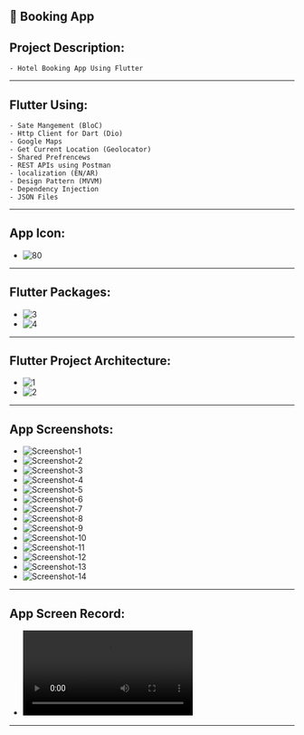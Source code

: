 📱 Booking App 
------------------
Project Description:
-----------------------
    - Hotel Booking App Using Flutter
-----------------------------------------------------------------------------------------------------------------------------
Flutter Using:
---------------
    - Sate Mangement (BloC)
    - Http Client for Dart (Dio)
    - Google Maps
    - Get Current Location (Geolocator)
    - Shared Prefrencews
    - REST APIs using Postman
    - localization (EN/AR)
    - Design Pattern (MVVM)
    - Dependency Injection
    - JSON Files
-----------------------------------------------------------------------------------------------------------------------------
 App Icon:
------------------
   -  ![80](https://user-images.githubusercontent.com/30273995/190913456-49c96cfc-ba3c-4386-a7fd-0752c42f917f.png)
-----------------------------------------------------------------------------------------------------------------------------
Flutter Packages:
-----------------
   -  ![3](https://user-images.githubusercontent.com/30273995/192323192-8efdc602-3552-48fb-b8b8-8ba3352a0ff0.PNG)
   -  ![4](https://user-images.githubusercontent.com/30273995/192319043-0fa31bfc-500f-4aec-82d9-e8e9ceaeffaf.PNG)
-----------------------------------------------------------------------------------------------------------------------------
Flutter Project Architecture:
-----------------------------
   -  ![1](https://user-images.githubusercontent.com/30273995/192319342-c8ab5750-f6c4-4e52-a546-6362d1cd2e72.PNG)
   -  ![2](https://user-images.githubusercontent.com/30273995/192319321-5e52d6f1-8ea0-4e32-b43a-cb2f30b19d34.PNG)
-----------------------------------------------------------------------------------------------------------------------------
App Screenshots:
----------------
  - ![Screenshot-1](https://user-images.githubusercontent.com/30273995/192324044-131126b5-5e63-4c86-95ff-04132ec8e577.jpg)
  - ![Screenshot-2](https://user-images.githubusercontent.com/30273995/192324091-73065484-ebb8-4f27-883f-04a6e6cf30f4.jpg)
  - ![Screenshot-3](https://user-images.githubusercontent.com/30273995/192324116-baa24618-a6ca-4150-9e78-4bfcf40260d3.jpg)
  - ![Screenshot-4](https://user-images.githubusercontent.com/30273995/192324137-928ac752-f3e1-4166-9b9b-eca14d8a8444.jpg)
  - ![Screenshot-5](https://user-images.githubusercontent.com/30273995/192324161-682b34dc-05cc-4b50-8dd2-07d1cdb8e138.jpg)
  - ![Screenshot-6](https://user-images.githubusercontent.com/30273995/192324227-dfe61a8e-09cc-4460-bffc-aaaca76e5081.jpg)
  - ![Screenshot-7](https://user-images.githubusercontent.com/30273995/192323326-02a619b8-016a-439a-bbb5-e5c4f347e342.jpg)
  - ![Screenshot-8](https://user-images.githubusercontent.com/30273995/192323385-6e99e977-9203-47e3-9688-f7506012d8ce.jpg)
  - ![Screenshot-9](https://user-images.githubusercontent.com/30273995/192323594-66b75cb2-3742-4316-8b57-aa6a6f774dac.jpg)
  - ![Screenshot-10](https://user-images.githubusercontent.com/30273995/192323758-2b1303fd-4fb2-4b69-969b-578380ff39f2.jpg)
  - ![Screenshot-11](https://user-images.githubusercontent.com/30273995/192323828-d32ba1a6-ebc2-4168-b98f-28fcbd3b748a.jpg)
  - ![Screenshot-12](https://user-images.githubusercontent.com/30273995/192323930-7fef7085-fb21-4b86-8062-91e1f52e8b82.jpg)
  - ![Screenshot-13](https://user-images.githubusercontent.com/30273995/192323998-630d94d7-f782-43da-a09b-5f1c8a56bfc4.jpg)
  - ![Screenshot-14](https://user-images.githubusercontent.com/30273995/192324027-b260beb8-5b0e-4946-8e02-707c62a99541.jpg)
-----------------------------------------------------------------------------------------------------------------------------
App Screen Record:
------------------
  - ![App Record](https://user-images.githubusercontent.com/30273995/192323139-3d9d7818-fb78-4515-a628-a590d2ffa775.mp4)
-----------------------------------------------------------------------------------------------------------------------------
